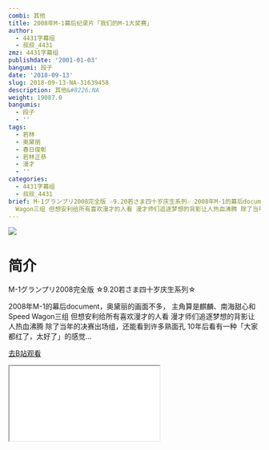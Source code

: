 ```yaml
---
combi: 其他
title: 2008年M-1幕后纪录片「我们的M-1大奖赛」
author:
  - 4431字幕组
  - 叔叔_4431
zmz: 4431字幕组
publishdate: '2001-01-03'
bangumi: 段子
date: '2018-09-13'
slug: 2018-09-13-NA-31639458
description: 其他&#8226;NA
weight: 19087.0
bangumis:
  - 段子
  - ''
tags:
  - 若林
  - 奥黛丽
  - 春日俊彰
  - 若林正恭
  - 漫才
  - ''
categories:
  - 4431字幕组
  - 叔叔_4431
brief: M-1グランプリ2008完全版 ☆9.20若さま四十岁庆生系列☆ 2008年M-1的幕后document，奥黛丽的画面不多， 主角算是麒麟、南海甜心和Speed
  Wagon三组 但想安利给所有喜欢漫才的人看 漫才师们追逐梦想的背影让人热血沸腾 除了当年的决赛出场组，还能看到许多熟面孔 10年后看有一种「大家都红了，太好了」的感觉...
---
```

![](https://i.imgur.com/9oLzHVG.jpg)
# 简介  
M-1グランプリ2008完全版
☆9.20若さま四十岁庆生系列☆

2008年M-1的幕后document，奥黛丽的画面不多，
主角算是麒麟、南海甜心和Speed Wagon三组
但想安利给所有喜欢漫才的人看
漫才师们追逐梦想的背影让人热血沸腾
除了当年的决赛出场组，还能看到许多熟面孔
10年后看有一种「大家都红了，太好了」的感觉...  

[去B站观看](https://www.bilibili.com/video/av31639458/)
<div class ="resp-container"><iframe class="testiframe" src="//player.bilibili.com/player.html?aid=31639458"", scrolling="no", allowfullscreen="true" > </iframe></div> 
